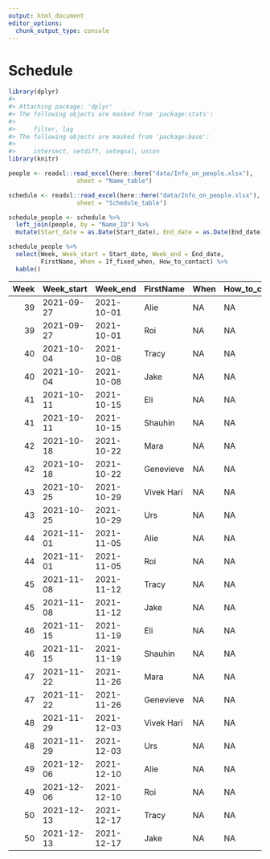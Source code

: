 ```yaml
---
output: html_document
editor_options:
  chunk_output_type: console
---
```

# Schedule



```r
library(dplyr)
#> 
#> Attaching package: 'dplyr'
#> The following objects are masked from 'package:stats':
#> 
#>     filter, lag
#> The following objects are masked from 'package:base':
#> 
#>     intersect, setdiff, setequal, union
library(knitr)
```



```r
people <- readxl::read_excel(here::here("data/Info_on_people.xlsx"),
                   sheet = "Name_table")

schedule <- readxl::read_excel(here::here("data/Info_on_people.xlsx"),
                   sheet = "Schedule_table")

schedule_people <- schedule %>% 
  left_join(people, by = "Name_ID") %>% 
  mutate(Start_date = as.Date(Start_date), End_date = as.Date(End_date))

schedule_people %>% 
  select(Week, Week_start = Start_date, Week_end = End_date,
         FirstName, When = If_fixed_when, How_to_contact) %>% 
  kable()
```



| Week|Week_start |Week_end   |FirstName  |When |How_to_contact |
|----:|:----------|:----------|:----------|:----|:--------------|
|   39|2021-09-27 |2021-10-01 |Alie       |NA   |NA             |
|   39|2021-09-27 |2021-10-01 |Roi        |NA   |NA             |
|   40|2021-10-04 |2021-10-08 |Tracy      |NA   |NA             |
|   40|2021-10-04 |2021-10-08 |Jake       |NA   |NA             |
|   41|2021-10-11 |2021-10-15 |Eli        |NA   |NA             |
|   41|2021-10-11 |2021-10-15 |Shauhin    |NA   |NA             |
|   42|2021-10-18 |2021-10-22 |Mara       |NA   |NA             |
|   42|2021-10-18 |2021-10-22 |Genevieve  |NA   |NA             |
|   43|2021-10-25 |2021-10-29 |Vivek Hari |NA   |NA             |
|   43|2021-10-25 |2021-10-29 |Urs        |NA   |NA             |
|   44|2021-11-01 |2021-11-05 |Alie       |NA   |NA             |
|   44|2021-11-01 |2021-11-05 |Roi        |NA   |NA             |
|   45|2021-11-08 |2021-11-12 |Tracy      |NA   |NA             |
|   45|2021-11-08 |2021-11-12 |Jake       |NA   |NA             |
|   46|2021-11-15 |2021-11-19 |Eli        |NA   |NA             |
|   46|2021-11-15 |2021-11-19 |Shauhin    |NA   |NA             |
|   47|2021-11-22 |2021-11-26 |Mara       |NA   |NA             |
|   47|2021-11-22 |2021-11-26 |Genevieve  |NA   |NA             |
|   48|2021-11-29 |2021-12-03 |Vivek Hari |NA   |NA             |
|   48|2021-11-29 |2021-12-03 |Urs        |NA   |NA             |
|   49|2021-12-06 |2021-12-10 |Alie       |NA   |NA             |
|   49|2021-12-06 |2021-12-10 |Roi        |NA   |NA             |
|   50|2021-12-13 |2021-12-17 |Tracy      |NA   |NA             |
|   50|2021-12-13 |2021-12-17 |Jake       |NA   |NA             |


